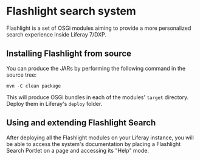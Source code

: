 # Flashlight search system #

Flashlight is a set of OSGi modules aiming to provide a more personalized search experience inside Liferay 7/DXP.

## Installing Flashlight from source ##

You can produce the JARs by performing the following command in the source tree:

`mvn -C clean package`

This will produce OSGi bundles in each of the modules' `target` directory. Deploy them in Liferay's `deploy` folder.

## Using and extending Flashlight Search ##

After deploying all the Flashlight modules on your Liferay instance, you will be able to access the system's
documentation by placing a Flashlight Search Portlet on a page and accessing its "Help" mode.